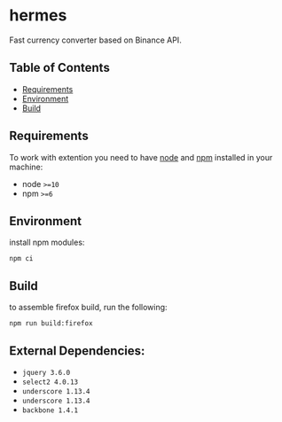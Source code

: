 # hermes
Fast currency converter based on Binance API.

## Table of Contents
  - [Requirements](#requirements)
  - [Environment](#environment)
  - [Build](#build)

## Requirements

To work with extention you need to have [node](https://nodejs.org) and [npm](https://www.npmjs.com) installed in your machine:

* node `>=10`
* npm `>=6`

## Environment

install npm modules:

```npm ci```

## Build

to assemble firefox build, run the following:

```npm run build:firefox```

## External Dependencies:

* ```jquery 3.6.0```
* ```select2 4.0.13```
* ```underscore 1.13.4```
* ```underscore 1.13.4```
* ```backbone 1.4.1```